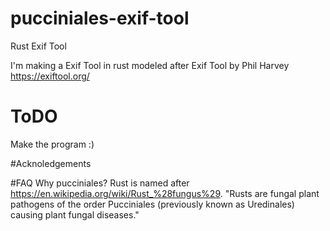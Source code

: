 # pucciniales-exif-tool
Rust Exif Tool

I'm making a Exif Tool in rust modeled after Exif Tool by Phil Harvey https://exiftool.org/

# ToDO
Make the program :)

#Acknoledgements

#FAQ
Why pucciniales?
Rust is named after https://en.wikipedia.org/wiki/Rust_%28fungus%29. "Rusts are fungal plant pathogens of the order Pucciniales (previously known as Uredinales) causing plant fungal diseases."

